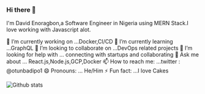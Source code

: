 ### Hi there 👋

I'm David Enoragbon,a Software Engineer in Nigeria using MERN Stack.I love working with Javascript alot.

🔭 I’m currently working on ...Docker,CI/CD
🌱 I’m currently learning ...GraphQL
👯 I’m looking to collaborate on ...DevOps related projects
🤔 I’m looking for help with ... connecting with startups and collaborating
💬 Ask me about ... React.js,Node.js,GCP,Docker
📫 How to reach me: ...twitter : @otunbadipo1
😄 Pronouns: ... He/Him
⚡ Fun fact: ...I love Cakes

![Github stats](https://github-readme-stats.vercel.app/api?username=maximdave)
